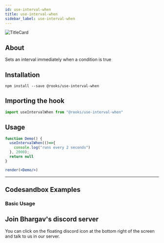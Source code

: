 ```yaml
---
id: use-interval-when
title: use-interval-when
sidebar_label: use-interval-when
---
```



![TitleCard](https://raw.githubusercontent.com/imbhargav5/rooks/HEAD/packages/interval-when/title-card.svg)

    

## About

Sets an interval immediately when a condition is true

[//]: # "Main"

## Installation

    npm install --save @rooks/use-interval-when

## Importing the hook

```javascript
import useIntervalWhen from "@rooks/use-interval-when"
```

## Usage

```jsx
function Demo() {
  useIntervalWhen(()=>{
    console.log("runs every 2 seconds")
  }, 2000);
  return null
}

render(<Demo/>)
```


---

## Codesandbox Examples

### Basic Usage    



## Join Bhargav's discord server
You can click on the floating discord icon at the bottom right of the screen and talk to us in our server.

    